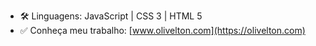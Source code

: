 - 🛠 Linguagens: JavaScript | CSS 3 | HTML 5
- ✅ Conheça meu trabalho: [www.olivelton.com](https://olivelton.com)
